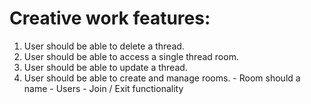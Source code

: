 # Creative work features:

1. User should be able to delete a thread.
2. User should be able to access a single thread room.
3. User should be able to update a thread.
4. User should be able to create and manage rooms. - Room should a name - Users - Join / Exit functionality
